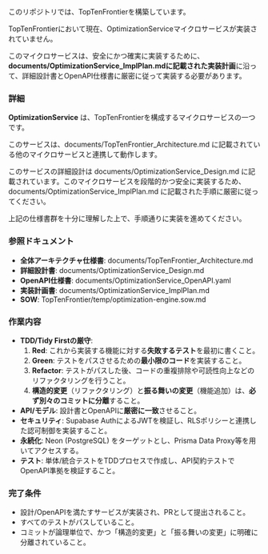 ﻿このリポジトリでは、TopTenFrontierを構築しています。

TopTenFrontierにおいて現在、OptimizationServiceマイクロサービスが実装されていません。

このマイクロサービスは、安全にかつ確実に実装するために、**documents/OptimizationService_ImplPlan.mdに記載された実装計画**に沿って、詳細設計書とOpenAPI仕様書に厳密に従って実装する必要があります。

### 詳細

**OptimizationService** は、TopTenFrontierを構成するマイクロサービスの一つです。

このサービスは、documents/TopTenFrontier_Architecture.md に記載されている他のマイクロサービスと連携して動作します。

このサービスの詳細設計は documents/OptimizationService_Design.md に記載されています。このマイクロサービスを段階的かつ安全に実装するため、documents/OptimizationService_ImplPlan.md に記載された手順に厳密に従ってください。

上記の仕様書群を十分に理解した上で、手順通りに実装を進めてください。

### 参照ドキュメント

-   **全体アーキテクチャ仕様書**: documents/TopTenFrontier_Architecture.md
-   **詳細設計書**: documents/OptimizationService_Design.md
-   **OpenAPI仕様書**: documents/OptimizationService_OpenAPI.yaml
-   **実装計画書**: documents/OptimizationService_ImplPlan.md
-   **SOW**: TopTenFrontier/temp/optimization-engine.sow.md

### 作業内容

-   **TDD/Tidy Firstの厳守**:
    1.  **Red**: これから実装する機能に対する**失敗するテスト**を最初に書くこと。
    2.  **Green**: テストをパスさせるための**最小限のコード**を実装すること。
    3.  **Refactor**: テストがパスした後、コードの重複排除や可読性向上などのリファクタリングを行うこと。
    4.  **構造的変更**（リファクタリング）と**振る舞いの変更**（機能追加）は、**必ず別々のコミットに分離**すること。
-   **API/モデル**: 設計書とOpenAPIに**厳密に一致**させること。
-   **セキュリティ**: Supabase AuthによるJWTを検証し、RLSポリシーと連携した認可制御を実装すること。
-   **永続化**: Neon (PostgreSQL) をターゲットとし、Prisma Data Proxy等を用いてアクセスする。
-   **テスト**: 単体/統合テストをTDDプロセスで作成し、API契約テストでOpenAPI準拠を検証すること。

### 完了条件

-   設計/OpenAPIを満たすサービスが実装され、PRとして提出されること。
-   すべてのテストがパスしていること。
-   コミットが論理単位で、かつ「構造的変更」と「振る舞いの変更」に明確に分離されていること。
